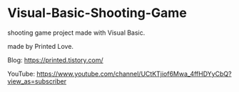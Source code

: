 # Visual-Basic-Shooting-Game
shooting game project made with Visual Basic.

made by Printed Love.


Blog: https://printed.tistory.com/

YouTube: https://www.youtube.com/channel/UCtKTjiof6Mwa_4ffHDYyCbQ?view_as=subscriber


